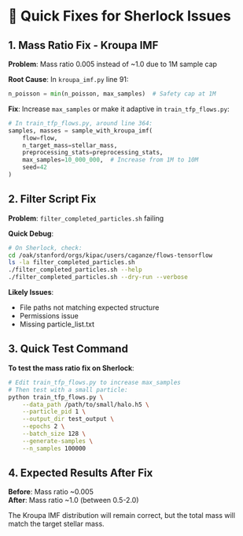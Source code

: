 # 🔧 Quick Fixes for Sherlock Issues

## 1. **Mass Ratio Fix - Kroupa IMF**

**Problem**: Mass ratio 0.005 instead of ~1.0 due to 1M sample cap

**Root Cause**: In `kroupa_imf.py` line 91:
```python
n_poisson = min(n_poisson, max_samples)  # Safety cap at 1M
```

**Fix**: Increase `max_samples` or make it adaptive in `train_tfp_flows.py`:

```python
# In train_tfp_flows.py, around line 364:
samples, masses = sample_with_kroupa_imf(
    flow=flow,
    n_target_mass=stellar_mass,
    preprocessing_stats=preprocessing_stats,
    max_samples=10_000_000,  # Increase from 1M to 10M
    seed=42
)
```

## 2. **Filter Script Fix**

**Problem**: `filter_completed_particles.sh` failing

**Quick Debug**:
```bash
# On Sherlock, check:
cd /oak/stanford/orgs/kipac/users/caganze/flows-tensorflow
ls -la filter_completed_particles.sh
./filter_completed_particles.sh --help
./filter_completed_particles.sh --dry-run --verbose
```

**Likely Issues**:
- File paths not matching expected structure
- Permissions issue
- Missing particle_list.txt

## 3. **Quick Test Command**

**To test the mass ratio fix on Sherlock**:
```bash
# Edit train_tfp_flows.py to increase max_samples
# Then test with a small particle:
python train_tfp_flows.py \
    --data_path /path/to/small/halo.h5 \
    --particle_pid 1 \
    --output_dir test_output \
    --epochs 2 \
    --batch_size 128 \
    --generate-samples \
    --n_samples 100000
```

## 4. **Expected Results After Fix**

**Before**: Mass ratio ~0.005  
**After**: Mass ratio ~1.0 (between 0.5-2.0)

The Kroupa IMF distribution will remain correct, but the total mass will match the target stellar mass.

